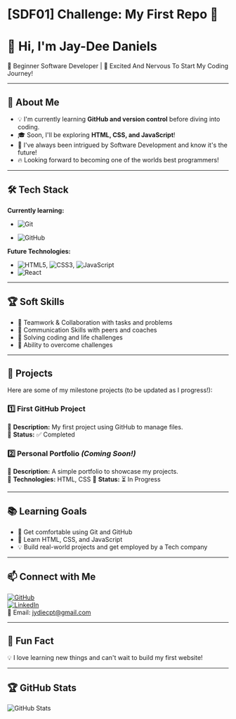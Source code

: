 # [SDF01] Challenge: My First Repo 🚀

# 👋 Hi, I'm Jay-Dee Daniels

🌱 Beginner Software Developer | 🚀 Excited And Nervous To Start My Coding Journey!

---

## 🎯 About Me

- 💡 I'm currently learning **GitHub and version control** before diving into coding.
- 🎓 Soon, I'll be exploring **HTML, CSS, and JavaScript**!
- 🤖 I've always been intrigued by Software Development and know it's the future!
- 🔥 Looking forward to becoming one of the worlds best programmers!

---

## 🛠️ Tech Stack

**Currently learning:**

- ![Git](https://img.shields.io/badge/-Git-F05032?style=flat&logo=git&logoColor=white)

- ![GitHub](https://img.shields.io/badge/-GitHub-181717?style=flat-circle&logo=github)

**Future Technologies:**

- ![HTML5](https://img.shields.io/badge/-HTML5-black?style=flat-circle&logo=html5&logoColor=white), ![CSS3](https://img.shields.io/badge/-CSS3-black?style=flat-circle&logo=css3), ![JavaScript](https://img.shields.io/badge/-JavaScript-black?style=flat-circle&logo=javascript)
- ![React](https://img.shields.io/badge/-React-black?style=flat-circle&logo=react)

---

## 🏆 Soft Skills

- 🤝 Teamwork & Collaboration with tasks and problems
- 📢 Communication Skills with peers and coaches
- 🎯 Solving coding and life challenges
- 🚀 Ability to overcome challenges

---

## 📌 Projects

Here are some of my milestone projects (to be updated as I progress!):

### **1️⃣ First GitHub Project**

🔹 **Description:** My first project using GitHub to manage files.  
🔹 **Status:** ✅ Completed

### **2️⃣ Personal Portfolio** _(Coming Soon!)_

🔹 **Description:** A simple portfolio to showcase my projects.  
🔹 **Technologies:** HTML, CSS
🔹 **Status:** ⏳ In Progress

---

## 📚 Learning Goals

- 🚀 Get comfortable using Git and GitHub
- 🎨 Learn HTML, CSS, and JavaScript
- 💡 Build real-world projects and get employed by a Tech company

---

## 📫 Connect with Me

[![GitHub](https://img.shields.io/badge/-GitHub-181717?style=flat&logo=github&logoColor=white)](https://github.com/Jay-DeeDaniels)  
[![LinkedIn](https://img.shields.io/badge/-LinkedIn-blue?style=flat&logo=linkedin&logoColor=white)](https://linkedin.com/in/jay-dee-daniels17)  
📧 Email: jydiecpt@gmail.com

---

## 🚀 Fun Fact

💡 I love learning new things and can't wait to build my first website!

---

## 🏆 GitHub Stats

![GitHub Stats](https://github-readme-stats.vercel.app/api?username=jay-deedaniels&show_icons=true&theme=radical)
